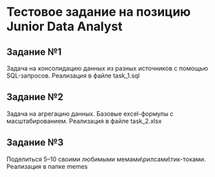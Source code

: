 # Тестовое задание на позицию Junior Data Analyst

## Задание №1
Задача на консолидацию данных из разных источников с помощью SQL-запросов.
Реализация в файле task_1.sql

## Задание №2
Задача на агрегацию данных. Базовые excel-формулы с масштабированием.
Реализация в файле task_2.xlsx

## Задание №3
Поделиться 5–10 своими любимыми мемами\рилсами\тик-токами.
Реализация в папке memes
